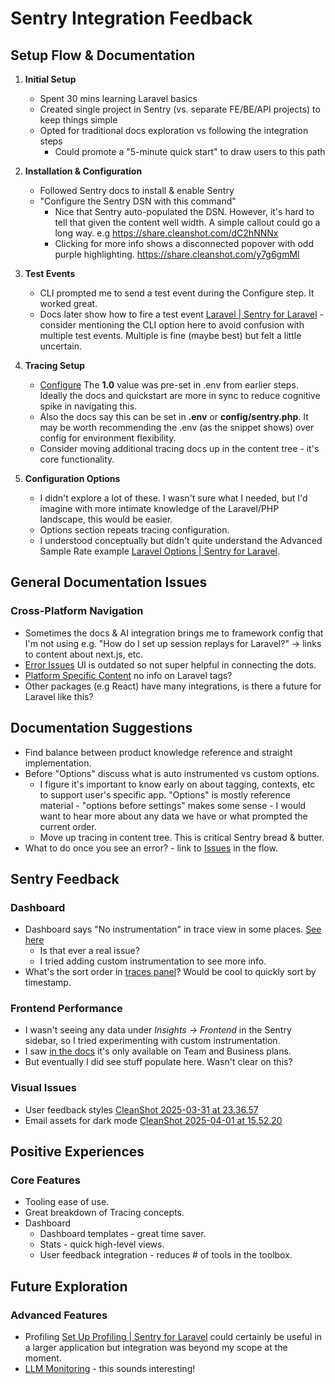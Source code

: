 # Sentry Integration Feedback

## Setup Flow & Documentation

1. **Initial Setup**

    - Spent 30 mins learning Laravel basics
    - Created single project in Sentry (vs. separate FE/BE/API projects) to keep things simple
    - Opted for traditional docs exploration vs following the integration steps
        - Could promote a "5-minute quick start" to draw users to this path

2. **Installation & Configuration**

    - Followed Sentry docs to install & enable Sentry
    - "Configure the Sentry DSN with this command"
        - Nice that Sentry auto-populated the DSN. However, it's hard to tell that given the content well width. A simple callout could go a long way. e.g https://share.cleanshot.com/dC2hNNNx
        - Clicking for more info shows a disconnected popover with odd purple highlighting. https://share.cleanshot.com/y7g6gmMl

3. **Test Events**

    - CLI prompted me to send a test event during the Configure step. It worked great.
    - Docs later show how to fire a test event [Laravel | Sentry for Laravel](https://docs.sentry.io/platforms/php/guides/laravel/#verify) - consider mentioning the CLI option here to avoid confusion with multiple test events. Multiple is fine (maybe best) but felt a little uncertain.

4. **Tracing Setup**

    - [Configure](https://docs.sentry.io/platforms/php/guides/laravel/#tracing) The **1.0** value was pre-set in .env from earlier steps. Ideally the docs and quickstart are more in sync to reduce cognitive spike in navigating this.
    - Also the docs say this can be set in **.env** or **config/sentry.php**. It may be worth recommending the .env (as the snippet shows) over config for environment flexibility.
    - Consider moving additional tracing docs up in the content tree - it's core functionality.

5. **Configuration Options**
    - I didn't explore a lot of these. I wasn't sure what I needed, but I'd imagine with more intimate knowledge of the Laravel/PHP landscape, this would be easier.
    - Options section repeats tracing configuration.
    - I understood conceptually but didn't quite understand the Advanced Sample Rate example [Laravel Options | Sentry for Laravel](https://docs.sentry.io/platforms/php/guides/laravel/configuration/laravel-options/#advanced-sample-rate).

## General Documentation Issues

### Cross-Platform Navigation

-   Sometimes the docs & AI integration brings me to framework config that I'm not using e.g. "How do I set up session replays for Laravel?" -> links to content about next.js, etc.
-   [Error Issues](https://docs.sentry.io/product/issues/issue-details/error-issues/) UI is outdated so not super helpful in connecting the dots.
-   [Platform Specific Content](https://docs.sentry.io/platform-redirect/?next=%2Fenriching-events%2Ftags%2F) no info on Laravel tags?
-   Other packages (e.g React) have many integrations, is there a future for Laravel like this?

## Documentation Suggestions

-   Find balance between product knowledge reference and straight implementation.
-   Before "Options" discuss what is auto instrumented vs custom options.
    -   I figure it's important to know early on about tagging, contexts, etc to support user's specific app. "Options" is mostly reference material - "options before settings" makes some sense - I would want to hear more about any data we have or what prompted the current order.
    -   Move up tracing in content tree. This is critical Sentry bread & butter.
-   What to do once you see an error? - link to [Issues](https://docs.sentry.io/product/issues/) in the flow.

## Sentry Feedback

### Dashboard

-   Dashboard says "No instrumentation" in trace view in some places. [See here](https://share.cleanshot.com/GfFVpqFL)
    -   Is that ever a real issue?
    -   I tried adding custom instrumentation to see more info.
-   What's the sort order in [traces panel](https://share.cleanshot.com/4QVdfYgC)? Would be cool to quickly sort by timestamp.

### Frontend Performance

-   I wasn't seeing any data under _Insights -> Frontend_ in the Sentry sidebar, so I tried experimenting with custom instrumentation.
-   I saw [in the docs](https://docs.sentry.io/product/insights/frontend/) it's only available on Team and Business plans.
-   But eventually I did see stuff populate here. Wasn't clear on this?

### Visual Issues

-   User feedback styles [CleanShot 2025-03-31 at 23.36.57](https://share.cleanshot.com/r8pzSR9J)
-   Email assets for dark mode [CleanShot 2025-04-01 at 15.52.20](https://share.cleanshot.com/RJ7Bj5Lz)

## Positive Experiences

### Core Features

-   Tooling ease of use.
-   Great breakdown of Tracing concepts.
-   Dashboard
    -   Dashboard templates - great time saver.
    -   Stats - quick high-level views.
    -   User feedback integration - reduces # of tools in the toolbox.

## Future Exploration

### Advanced Features

-   Profiling [Set Up Profiling | Sentry for Laravel](https://docs.sentry.io/platforms/php/guides/laravel/profiling/) could certainly be useful in a larger application but integration was beyond my scope at the moment.
-   [LLM Monitoring](https://docs.sentry.io/product/#llm-monitoring) - this sounds interesting!
